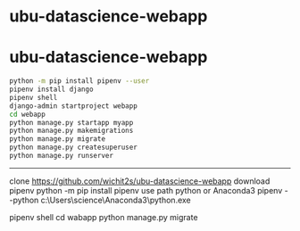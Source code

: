 # ubu-datascience-webapp

# ubu-datascience-webapp

```sh
python -m pip install pipenv --user
pipenv install django
pipenv shell
django-admin startproject webapp
cd webapp
python manage.py startapp myapp
python manage.py makemigrations
python manage.py migrate
python manage.py createsuperuser
python manage.py runserver
```


-------------------------------------------------------------------------------

clone 
https://github.com/wichit2s/ubu-datascience-webapp
download pipenv
python -m pip install pipenv
use path python or Anaconda3
pipenv --python c:\Users\science\Anaconda3\python.exe

pipenv shell
cd wabapp 
python manage.py migrate
